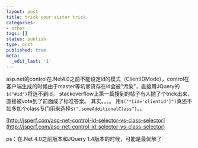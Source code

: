 ```yaml
---
layout: post
title: trick your sister trick
categories:
- other
tags: []
status: publish
type: post
published: true
meta:
  _edit_last: '1'
---
```

asp.net的control在.Net4.0之前不能设定id的模式（ClientIDMode），control在客户端生成的时候由于master等坑爹货存在id会被“污染”，直接用JQuery的`$("#id")`将选不到id。
stackoverflow上第一篇搜到的帖子有人抛了个trick出来，直接被vote到了前面成了标准答案。
其实。。。。 用`$("*[id='clientid']")`真还不如多加个class专门用来选择`$(".someAdditionalClass")`。。

[http://jsperf.com/asp-net-control-id-selector-vs-class-selector](http://jsperf.com/asp-net-control-id-selector-vs-class-selector)

ps：在.Net 4.0之前版本和JQuery 1.4版本的时候，可能是最优解了
